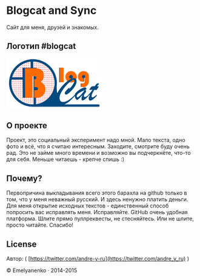 Blogcat and Sync
=====================
Сайт для меня, друзей и знакомых.

Логотип #blogcat
----------------
<img src="img/examples/Blogf2.png" width="250"></img>

О проекте
----------------
Проект, это социальный эксперимент надо мной. Мало текста, одно фото и всё, что я считаю интересным. Заходите, смотрите буду очень рад. Это не займе много времени и возможно вы подчеркнёте, что-то для себя.
Меньше читаешь - крепче спишь :)

Почему?
----------------
Первопричина выкладывания всего этого барахла на github только в том, что у меня неважный русский. И здесь ненужно платить деньги. Для меня открытие исходных текстов - единственный способ попросить вас исправлять меня. Исправляйте. GitHub очень удобная платформа. Шлите прямо пуллреквесты, не стесняйтесь. Или не шлите, просто читайте. Спасибо!

License
----------------
Автор: ( [https://twitter.com/andre-y-ru](https://twitter.com/andre_y_ru) )

© Emelyanenko &middot; 2014-2015
